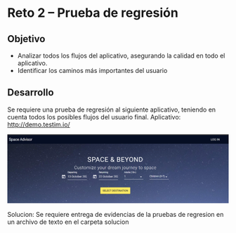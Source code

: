 # Reto 2 – Prueba de regresión

## Objetivo

- Analizar todos los flujos del aplicativo, asegurando la calidad en todo el aplicativo.
- Identificar los caminos más importantes del usuario

## Desarrollo
Se requiere una prueba de regresión al siguiente aplicativo, teniendo en cuenta todos los posibles flujos del usuario final.
Aplicativo: http://demo.testim.io/

<img src="https://github.com/beduExpert/SW-Testing-Fundamentals-2021/blob/main/Sesion-04/Reto-01/assets/reto1.png">

Solucion:
Se requiere entrega de evidencias de la pruebas de regresion en un archivo de texto en el carpeta solucion
